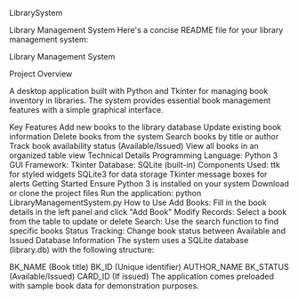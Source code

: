 LibrarySystem

Library Management System Here's a concise README file for your library management system:

Library Management System

Project Overview

A desktop application built with Python and Tkinter for managing book inventory in libraries. The system provides essential book management features with a simple graphical interface.

Key Features
Add new books to the library database
Update existing book information
Delete books from the system
Search books by title or author
Track book availability status (Available/Issued)
View all books in an organized table view
Technical Details
Programming Language: Python 3
GUI Framework: Tkinter
Database: SQLite (built-in)
Components Used:
ttk for styled widgets
SQLite3 for data storage
Tkinter message boxes for alerts
Getting Started
Ensure Python 3 is installed on your system
Download or clone the project files
Run the application:
python LibraryManagementSystem.py
How to Use
Add Books: Fill in the book details in the left panel and click "Add Book"
Modify Records: Select a book from the table to update or delete
Search: Use the search function to find specific books
Status Tracking: Change book status between Available and Issued
Database Information
The system uses a SQLite database (library.db) with the following structure:

BK_NAME (Book title)
BK_ID (Unique identifier)
AUTHOR_NAME
BK_STATUS (Available/Issued)
CARD_ID (If issued)
The application comes preloaded with sample book data for demonstration purposes.
